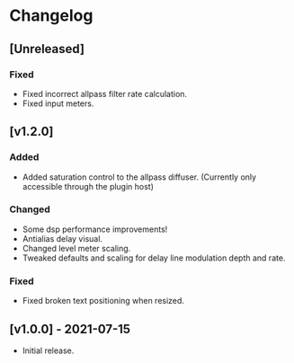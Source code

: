 # Changelog

## [Unreleased]
### Fixed
* Fixed incorrect allpass filter rate calculation.
* Fixed input meters.

## [v1.2.0]
### Added
* Added saturation control to the allpass diffuser. (Currently only accessible through the plugin host)

### Changed
* Some dsp performance improvements!
* Antialias delay visual.
* Changed level meter scaling.
* Tweaked defaults and scaling for delay line modulation depth and rate.

### Fixed
* Fixed broken text positioning when resized.

## [v1.0.0] - 2021-07-15
* Initial release.
